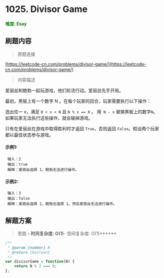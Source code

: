 # 1025. Divisor Game

**<font color=green>难度: Esay</font>**

## 刷题内容

> 原题连接

[https://leetcode-cn.com/problems/divisor-game/](https://leetcode-cn.com/problems/divisor-game/)

> 内容描述

爱丽丝和鲍勃一起玩游戏，他们轮流行动。爱丽丝先手开局。

最初，黑板上有一个数字 N 。在每个玩家的回合，玩家需要执行以下操作：

选出任一 x，满足 `0 < x < N` 且 `N % x == 0` 。
用` N - x` 替换黑板上的数字` N `。
如果玩家无法执行这些操作，就会输掉游戏。

只有在爱丽丝在游戏中取得胜利时才返回 `True`，否则返回 `False`。假设两个玩家都以最佳状态参与游戏。

#### 示例1:
     
     输入：2
     输出：true
     解释：爱丽丝选择 1，鲍勃无法进行操作。
   
   
#### 示例2:
     
     输入：3
     输出：false
     解释：爱丽丝选择 1，鲍勃也选择 1，然后爱丽丝无法进行操作。


## 解题方案

> 思路 
******- 时间复杂度: O(1)******- 空间复杂度: O(1)******


```javascript
/**
 * @param {number} N
 * @return {boolean}
 */
var divisorGame = function(N) {
    return N % 2 === 0; 
};
```

